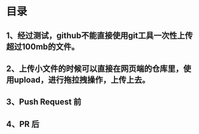 # 目录

## 1、经过测试，github不能直接使用git工具一次性上传超过100mb的文件。

## 2、上传小文件的时候可以直接在网页端的仓库里，使用upload，进行拖拉拽操作，上传上去。

## 3、Push Request 前


## 4、PR 后
